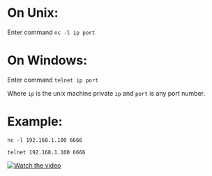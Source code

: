 # On Unix:  

Enter command `nc -l ip port`

# On Windows: 

Enter command `telnet ip port`

Where `ip` is the unix machine private `ip` and `port` is any port number.

# Example: 

`nc -l 192.168.1.100 6666`

`telnet 192.168.1.100 6666`

[![Watch the video](https://raw.github.com/GabLeRoux/WebMole/master/ressources/WebMole_Youtube_Video.png)](https://drive.google.com/file/d/0B53psTK3PTp9b05uYlpPcnVDcUE/view?usp=sharing)
